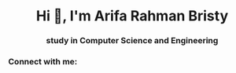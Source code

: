 <h1 align="center">Hi 👋, I'm Arifa Rahman Bristy</h1>
<h3 align="center">study in Computer Science and Engineering</h3>

<h3 align="left">Connect with me:</h3>
<p align="left">
</p>
